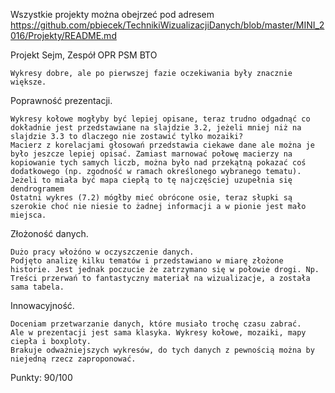 Wszystkie projekty można obejrzeć pod adresem 
https://github.com/pbiecek/TechnikiWizualizacjiDanych/blob/master/MINI_2016/Projekty/README.md


Projekt Sejm, Zespół OPR PSM BTO

	Wykresy dobre, ale po pierwszej fazie oczekiwania były znacznie większe.

Poprawność prezentacji. 

	Wykresy kołowe mogłyby być lepiej opisane, teraz trudno odgadnąć co dokładnie jest przedstawiane na slajdzie 3.2, jeżeli mniej niż na slajdzie 3.3 to dlaczego nie zostawić tylko mozaiki?
	Macierz z korelacjami głosowań przedstawia ciekawe dane ale można je było jeszcze lepiej opisać. Zamiast marnować połowę macierzy na kopiowanie tych samych liczb, można było nad przekątną pokazać coś dodatkowego (np. zgodność w ramach określonego wybranego tematu). Jeżeli to miała być mapa ciepłą to tę najczęściej uzupełnia się dendrogramem
	Ostatni wykres (7.2) mógłby mieć obrócone osie, teraz słupki są szerokie choć nie niesie to żadnej informacji a w pionie jest mało miejsca.

Złożoność danych. 

	Dużo pracy włożóno w oczyszczenie danych.
	Podjęto analizę kilku tematów i przedstawiano w miarę złożone historie. Jest jednak poczucie że zatrzymano się w połowie drogi. Np. Treści przerwań to fantastyczny materiał na wizualizacje, a została sama tabela.

Innowacyjność. 

	Doceniam przetwarzanie danych, które musiało trochę czasu zabrać. 
	Ale w prezentacji jest sama klasyka. Wykresy kołowe, mozaiki, mapy ciepła i boxploty.
	Brakuje odważniejszych wykresów, do tych danych z pewnością można by niejedną rzecz zaproponować.


Punkty:
90/100
